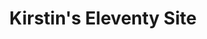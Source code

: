 ---
layout: layouts/mainlayout.njk
title: Kirstin's Eleventy Site
eleventyNavigation:
  key: posts
---